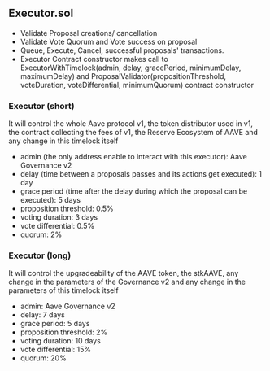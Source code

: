 ## Executor.sol ##

- Validate Proposal creations/ cancellation
- Validate Vote Quorum and Vote success on proposal
- Queue, Execute, Cancel, successful proposals' transactions.
- Executor Contract constructor makes call to ExecutorWithTimelock(admin, delay, gracePeriod, minimumDelay, maximumDelay) and ProposalValidator(propositionThreshold, voteDuration, voteDifferential, minimumQuorum) contract constructor


### Executor (short) ###
It will control the whole Aave protocol v1, the token distributor used in v1, the contract collecting the fees of v1, the Reserve Ecosystem of AAVE and any change in this timelock itself

- admin (the only address enable to interact with this executor): Aave Governance v2
- delay (time between a proposals passes and its actions get executed): 1 day
- grace period (time after the delay during which the proposal can be executed): 5 days
- proposition threshold: 0.5%
- voting duration: 3 days
- vote differential: 0.5%
- quorum: 2%

### Executor (long) ###

It will control the upgradeability of the AAVE token, the stkAAVE, any change in the parameters of the Governance v2 and any change in the parameters of this timelock itself

- admin: Aave Governance v2
- delay: 7 days
- grace period: 5 days
- proposition threshold: 2%
- voting duration: 10 days
- vote differential: 15%
- quorum: 20%
